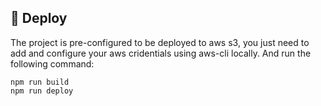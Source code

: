 


## 💫 Deploy
  The project is pre-configured to be deployed to aws s3, you just need to add and configure your aws cridentials using aws-cli locally.
  And run the following command:  

  ```shell
  npm run build
  npm run deploy
  ```


